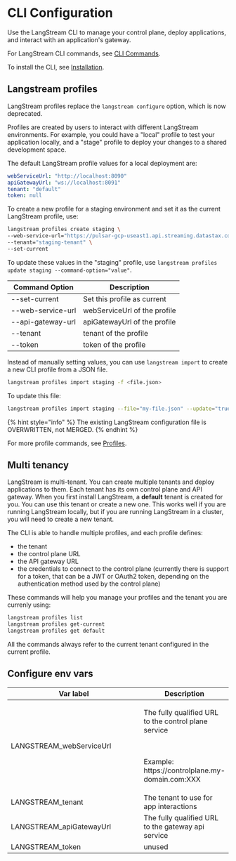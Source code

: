 # CLI Configuration

Use the LangStream CLI to manage your control plane, deploy applications, and interact with an application's gateway.

For LangStream CLI commands, see [CLI Commands](langstream-cli-commands.md).&#x20;

To install the CLI, see [Installation](../installation/langstream-cli.md).

## Langstream profiles

LangStream profiles replace the `langstream configure` option, which is now deprecated.

Profiles are created by users to interact with different LangStream environments. For example, you could have a "local" profile to test your application locally, and a "stage" profile to deploy your changes to a shared development space.

The default LangStream profile values for a local deployment are:

```yaml
webServiceUrl: "http://localhost:8090"
apiGatewayUrl: "ws://localhost:8091"
tenant: "default"
token: null
```

To create a new profile for a staging environment and set it as the current LangStream profile, use:

```bash
langstream profiles create staging \
--web-service-url="https://pulsar-gcp-useast1.api.streaming.datastax.com" \
--tenant="staging-tenant" \
--set-current
```

To update these values in the "staging" profile, use `langstream profiles update staging --command-option="value"`.

| Command Option    | Description                  |
| ----------------- | ---------------------------- |
| --set-current     | Set this profile as current  |
| --web-service-url | webServiceUrl of the profile |
| --api-gateway-url | apiGatewayUrl of the profile |
| --tenant          | tenant of the profile        |
| --token           | token of the profile         |

Instead of manually setting values, you can use `langstream import` to create a new CLI profile from a JSON file.&#x20;

```bash
langstream profiles import staging -f <file.json>
```

To update this file:

```bash
langstream profiles import staging --file="my-file.json" --update="true"
```

{% hint style="info" %}
The existing LangStream configuration file is OVERWRITTEN, not MERGED.
{% endhint %}

For more profile commands, see [Profiles](langstream-cli-commands.md#profiles).

## Multi tenancy

LangStream is multi-tenant. You can create multiple tenants and deploy applications to them. Each tenant has its own control plane and API gateway. When you first install LangStream, a **default** tenant is created for you. You can use this tenant or create a new one. This works well if you are running LangStream locally, but if you are running LangStream in a cluster, you will need to create a new tenant.

The CLI is able to handle multiple profiles, and each profile defines:

* the tenant
* the control plane URL
* the API gateway URL
* the credentials to connect to the control plane (currently there is support for a token, that can be a JWT or OAuth2 token, depending on the authentication method used by the control plane)

These commands will help you manage your profiles and the tenant you are currenly using:

```bash
langstream profiles list
langstream profiles get-current
langstream profiles get default
```

All the commands always refer to the current tenant configured in the current profile.

## Configure env vars

<table data-header-hidden><thead><tr><th width="295">Var label</th><th>Description</th></tr></thead><tbody><tr><td>LANGSTREAM_webServiceUrl</td><td><p>The fully qualified URL to the control plane service</p><p><br></p><p>Example: https://controlplane.my-domain.com:XXX</p></td></tr><tr><td>LANGSTREAM_tenant</td><td>The tenant to use for app interactions</td></tr><tr><td>LANGSTREAM_apiGatewayUrl</td><td>The fully qualified URL to the gateway api service</td></tr><tr><td>LANGSTREAM_token</td><td>unused</td></tr></tbody></table>
